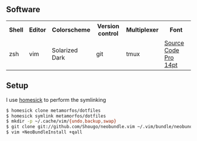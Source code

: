 ## Software
<table>
  <tr>
    <th>Shell</th>
    <th>Editor</th>
    <th>Colorscheme</th>
    <th>Version control</th>
    <th>Multiplexer</th>
    <th>Font</th>
  </tr>
  <tr>
    <td>zsh</td>
    <td>vim</td>
    <td>Solarized Dark</td>
    <td>git</td>
    <td>tmux</td>
    <td><a href=http://blogs.adobe.com/typblography/2012/09/source-code-pro.html>Source Code Pro 14pt</a></td>
  </tr>
</table>


## Setup
I use [homesick][homesick_home] to perform the symlinking

```bash
$ homesick clone metamorfos/dotfiles
$ homesick symlink metamorfos/dotfiles
$ mkdir -p ~/.cache/vim/{undo,backup,swap}
$ git clone git://github.com/Shougo/neobundle.vim ~/.vim/bundle/neobundle.vim
$ vim +NeoBundleInstall +qall
```

[homesick_home]:http://github.com/technicalpickles/homesick
